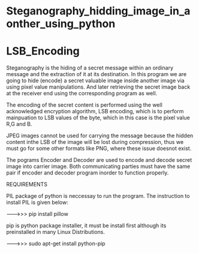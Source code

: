 # Steganography_hidding_image_in_aonther_using_python
# LSB_Encoding

Steganography is the hiding of a secret message within an ordinary message and the extraction of it at its destination. In this program we are going to hide (encode) a secret valuable image inside another image via using pixel value manipulations. And later retrieving the secret image back at the receiver end using the corresponding program as well.

The encoding of the secret content is performed using the well acknowledged encryption algorithm, LSB encoding, which is to perform mainpuation to LSB values of the byte, which in this case is the pixel value R,G and B.

JPEG images cannot be used for carrying the message because the hidden content inthe LSB of the image will be lost during compression, thus we must go for some other formats like PNG, where these issue doesnot exist.

The pograms Encoder and Decoder are used to encode and decode secret image into carrier image. Both communicating parties must have the same pair if encoder and decoder program inorder to function properly.

REQUIREMENTS

PIL package of python is neccessay to run the program. The instruction to install PIL is given below:

--->>> pip install pillow

pip is python package installer, it must be install first although its preinstalled in many Linux Distributions.

--->>> sudo apt-get install python-pip
